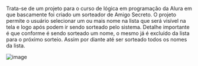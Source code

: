 Trata-se de um projeto para o curso de lógica em programação da Alura em que bascamente foi criado um sorteador de Amigo Secreto.
O projeto permite o usuário selecionar um ou mais nome na lista que será visível na tela e logo após podem ir sendo sorteado pelo sistema.
Detalhe importante é que conforme é sendo sorteado um nome, o mesmo já é excluído da lista para o próximo sorteio. Assim por diante até ser sorteado todos os nomes da lista.

![image](https://github.com/user-attachments/assets/c7278868-fabf-45bb-86bf-1d09473357d8)
